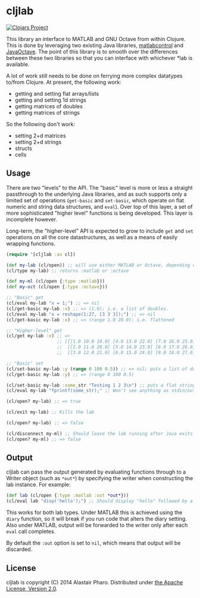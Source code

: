 # cljlab

[![Clojars Project](http://clojars.org/cljlab/latest-version.svg)](http://clojars.org/cljlab)

This library an interface to MATLAB and GNU Octave from within
Clojure.  This is done by leveraging two existing Java libraries,
[matlabcontrol][mc] and [JavaOctave][jo].  The point of this library
is to smooth over the differences between these two libraries so that
you can interface with whichever \*lab is available.

A lot of work still needs to be done on ferrying more complex
datatypes to/from Clojure.  At present, the following work:

 - getting and setting flat arrays/lists
 - getting and setting 1d strings
 - getting matrices of doubles
 - getting matrices of strings

So the following don't work:

 - setting 2+d matrices
 - setting 2+d strings
 - structs
 - cells

[mc]: https://code.google.com/p/matlabcontrol/
[jo]: https://kenai.com/projects/javaoctave/pages/Home


## Usage

There are two "levels" to the API.  The "basic" level is more or less
a straight passthrough to the underlying Java libraries, and as such
supports only a limited set of operations (`get-basic` and
`set-basic`, which operate on flat numeric and string data structures,
and `eval`).  Over top of this layer, a set of more sophisticated
"higher level" functions is being developed.  This layer is incomplete
however.

Long-term, the "higher-level" API is expected to grow to include `get`
and `set` operations on all the core datastructures, as well as a
means of easily wrapping functions.

~~~ clojure
(require '[cljlab :as cl])

(def my-lab (cl/open)) ;; will use either MATLAB or Octave, depending on availability
(cl/type my-lab) ;; returns :matlab or :octave

(def my-ml (cl/open {:type :matlab}))
(def my-oct (cl/open {:type :octave}))

;; "Basic" get
(cl/eval my-lab "x = 1;") ;; => nil
(cl/get-basic my-lab :x) ;; => (1.0); i.e. a list of doubles.
(cl/eval my-lab "x = reshape(1:27, [3 3 3]);") ;; => nil
(cl/get-basic my-lab :x) ;; => (range 1.0 28.0); i.e. flattened

;; "Higher-level" get
(cl/get my-lab :x) ;; =>
                   ;; [[[1.0 10.0 19.0] [4.0 13.0 22.0] [7.0 16.0 25.0]]
                   ;;  [[2.0 11.0 20.0] [5.0 14.0 23.0] [8.0 17.0 26.0]]
                   ;;  [[3.0 12.0 21.0] [6.0 15.0 24.0] [9.0 18.0 27.0]]]

;; "Basic" set
(cl/set-basic my-lab :y (range 0 100 0.5)) ;; => nil; puts a list of doubles into the lab
(cl/get-basic my-lab :y) ;; => (range 0 100 0.5)

(cl/set-basic my-lab :some_str "Testing 1 2 3\n") ;; puts a flat string into some_str in the lab
(cl/eval my-lab "fprintf(some_str);" ;; Won't see anything as stdin/out are not connected up

(cl/open? my-lab) ;; => true

(cl/exit my-lab) ;; Kills the lab

(cl/open? my-lab) ;; => false

(cl/disconnect my-ml) ;; Should leave the lab running after Java exits
(cl/open? my-ml) ;; => false
~~~

## Output

cljlab can pass the output generated by evaluating functions through
to a Writer object (such as `*out*`) by specifying the writer when
constructing the lab instance.  For example:

~~~ clojure
(def lab (cl/open {:type :matlab :out *out*}))
(cl/eval lab "disp('hello');") ;; Should display "hello" followed by a new line
~~~

This works for both lab types.  Under MATLAB this is achieved using
the `diary` function, so it will break if you run code that alters the
diary setting.  Also under MATLAB, output will be forwarded to the
writer only after each `eval` call completes.

By default the `:out` option is set to `nil`, which means that output
will be discarded.


## License

cljlab is copyright (C) 2014 Alastair Pharo.  Distributed under
[the Apache License, Version 2.0][apache].

[apache]: http://www.apache.org/licenses/LICENSE-2.0
